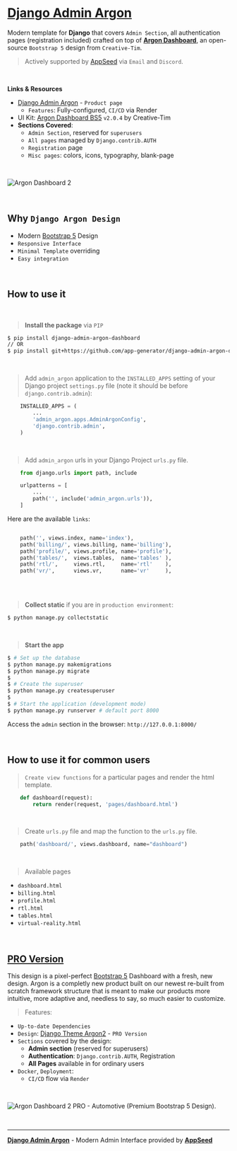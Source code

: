 # [Django Admin Argon](https://appseed.us/product/argon-dashboard/django/)

Modern template for **Django** that covers `Admin Section`, all authentication pages (registration included) crafted on top of **[Argon Dashboard](https://appseed.us/product/argon-dashboard/django/)**, an open-source `Bootstrap 5` design from `Creative-Tim`.

> Actively supported by [AppSeed](https://appseed.us/) via `Email` and `Discord`.

<br>

**Links & Resources**

- [Django Admin Argon](https://appseed.us/product/argon-dashboard/django/) - `Product page`
  - `Features`: Fully-configured, `CI/CD` via Render
- UI Kit: [Argon Dashboard BS5](https://www.creative-tim.com/product/argon-dashboard?AFFILIATE=128200) `v2.0.4` by Creative-Tim
- **Sections Covered**: 
  - `Admin Section`, reserved for `superusers`
  - `All pages` managed by `Django.contrib.AUTH`
  - `Registration` page
  - `Misc pages`: colors, icons, typography, blank-page 
  
<br />

![Argon Dashboard 2](https://user-images.githubusercontent.com/51070104/211161884-56ef77d2-1e5a-4269-a148-7ac4a5482e0c.png)

<br />

## Why `Django Argon Design`

- Modern [Bootstrap 5](https://www.admin-dashboards.com/bootstrap-5-templates/) Design
- `Responsive Interface`
- `Minimal Template` overriding
- `Easy integration`

<br />

## How to use it

<br />

> **Install the package** via `PIP` 

```bash
$ pip install django-admin-argon-dashboard
// OR
$ pip install git+https://github.com/app-generator/django-admin-argon-dashboard.git
```

<br />

> Add `admin_argon` application to the `INSTALLED_APPS` setting of your Django project `settings.py` file (note it should be before `django.contrib.admin`):

```python
    INSTALLED_APPS = (
        ...
        'admin_argon.apps.AdminArgonConfig',
        'django.contrib.admin',
    )
```

<br />

> Add `admin_argon` urls in your Django Project `urls.py` file.

```python
    from django.urls import path, include

    urlpatterns = [
        ...
        path('', include('admin_argon.urls')),
    ]
```

Here are the available `links`: 

```python

    path('', views.index, name='index'),
    path('billing/', views.billing, name='billing'),
    path('profile/', views.profile, name='profile'),
    path('tables/',  views.tables,  name='tables' ),
    path('rtl/',     views.rtl,     name='rtl'    ),
    path('vr/',      views.vr,      name='vr'     ),
    
```

<br />

> **Collect static** if you are in `production environment`:

```bash
$ python manage.py collectstatic
```

<br />

> **Start the app**

```bash
$ # Set up the database
$ python manage.py makemigrations
$ python manage.py migrate
$
$ # Create the superuser
$ python manage.py createsuperuser
$
$ # Start the application (development mode)
$ python manage.py runserver # default port 8000
```

Access the `admin` section in the browser: `http://127.0.0.1:8000/`

<br />

## How to use it for common users

> `Create view functions` for a particular pages and render the html template.

```python
    def dashboard(request):
        return render(request, 'pages/dashboard.html')
```

<br />

> Create `urls.py` file and map the function to the `urls.py` file.

```python
    path('dashboard/', views.dashboard, name="dashboard")
```

<br />

>  Available pages 

- `dashboard.html`
- `billing.html`
- `profile.html`
- `rtl.html`
- `tables.html`
- `virtual-reality.html`

<br />

## [PRO Version](https://appseed.us/product/argon-dashboard2-pro/django/)   

This design is a pixel-perfect [Bootstrap 5](https://www.admin-dashboards.com/bootstrap-5-templates/) Dashboard with a fresh, new design. Argon is a completly new product built on our newest re-built from scratch framework structure that is meant to make our products more intuitive, more adaptive and, needless to say, so much easier to customize. 

> Features: 

- `Up-to-date Dependencies`
- `Design`: [Django Theme Argon2](https://github.com/app-generator/django-argon-dashboard2-pro) - `PRO Version`
- `Sections` covered by the design:
  - **Admin section** (reserved for superusers)
  - **Authentication**: `Django.contrib.AUTH`, Registration
  - **All Pages** available in for ordinary users 
- `Docker`, `Deployment`:
  - `CI/CD` flow via `Render`

<br />

![Argon Dashboard 2 PRO - Automotive (Premium Bootstrap 5 Design).](https://user-images.githubusercontent.com/51070104/211158013-fea76b79-bb54-4066-a617-5ec3b4b6ec42.jpg)

<br />

---
**[Django Admin Argon](https://appseed.us/product/argon-dashboard/django/)** - Modern Admin Interface provided by **[AppSeed](https://appseed.us/)**
